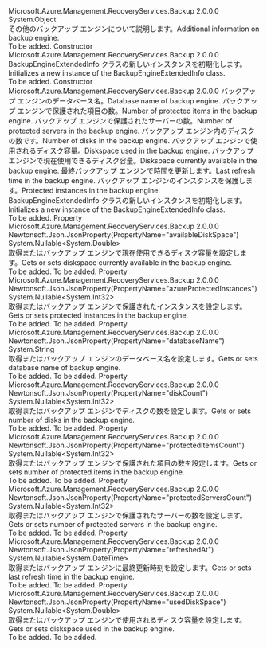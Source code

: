 <Type Name="BackupEngineExtendedInfo" FullName="Microsoft.Azure.Management.RecoveryServices.Backup.Models.BackupEngineExtendedInfo">
  <TypeSignature Language="C#" Value="public class BackupEngineExtendedInfo" />
  <TypeSignature Language="ILAsm" Value=".class public auto ansi beforefieldinit BackupEngineExtendedInfo extends System.Object" />
  <TypeSignature Language="DocId" Value="T:Microsoft.Azure.Management.RecoveryServices.Backup.Models.BackupEngineExtendedInfo" />
  <TypeSignature Language="VB.NET" Value="Public Class BackupEngineExtendedInfo" />
  <TypeSignature Language="F#" Value="type BackupEngineExtendedInfo = class" />
  <AssemblyInfo>
    <AssemblyName>Microsoft.Azure.Management.RecoveryServices.Backup</AssemblyName>
    <AssemblyVersion>2.0.0.0</AssemblyVersion>
  </AssemblyInfo>
  <Base>
    <BaseTypeName>System.Object</BaseTypeName>
  </Base>
  <Interfaces />
  <Docs>
    <summary>
            <span data-ttu-id="a95a6-101">その他のバックアップ エンジンについて説明します。</span><span class="sxs-lookup"><span data-stu-id="a95a6-101">Additional information on backup engine.</span></span>
            </summary>
    <remarks>To be added.</remarks>
  </Docs>
  <Members>
    <Member MemberName=".ctor">
      <MemberSignature Language="C#" Value="public BackupEngineExtendedInfo ();" />
      <MemberSignature Language="ILAsm" Value=".method public hidebysig specialname rtspecialname instance void .ctor() cil managed" />
      <MemberSignature Language="DocId" Value="M:Microsoft.Azure.Management.RecoveryServices.Backup.Models.BackupEngineExtendedInfo.#ctor" />
      <MemberSignature Language="VB.NET" Value="Public Sub New ()" />
      <MemberType>Constructor</MemberType>
      <AssemblyInfo>
        <AssemblyName>Microsoft.Azure.Management.RecoveryServices.Backup</AssemblyName>
        <AssemblyVersion>2.0.0.0</AssemblyVersion>
      </AssemblyInfo>
      <Parameters />
      <Docs>
        <summary>
            <span data-ttu-id="a95a6-102">BackupEngineExtendedInfo クラスの新しいインスタンスを初期化します。</span><span class="sxs-lookup"><span data-stu-id="a95a6-102">Initializes a new instance of the BackupEngineExtendedInfo class.</span></span>
            </summary>
        <remarks>To be added.</remarks>
      </Docs>
    </Member>
    <Member MemberName=".ctor">
      <MemberSignature Language="C#" Value="public BackupEngineExtendedInfo (string databaseName = null, Nullable&lt;int&gt; protectedItemsCount = null, Nullable&lt;int&gt; protectedServersCount = null, Nullable&lt;int&gt; diskCount = null, Nullable&lt;double&gt; usedDiskSpace = null, Nullable&lt;double&gt; availableDiskSpace = null, Nullable&lt;DateTime&gt; refreshedAt = null, Nullable&lt;int&gt; azureProtectedInstances = null);" />
      <MemberSignature Language="ILAsm" Value=".method public hidebysig specialname rtspecialname instance void .ctor(string databaseName, valuetype System.Nullable`1&lt;int32&gt; protectedItemsCount, valuetype System.Nullable`1&lt;int32&gt; protectedServersCount, valuetype System.Nullable`1&lt;int32&gt; diskCount, valuetype System.Nullable`1&lt;float64&gt; usedDiskSpace, valuetype System.Nullable`1&lt;float64&gt; availableDiskSpace, valuetype System.Nullable`1&lt;valuetype System.DateTime&gt; refreshedAt, valuetype System.Nullable`1&lt;int32&gt; azureProtectedInstances) cil managed" />
      <MemberSignature Language="DocId" Value="M:Microsoft.Azure.Management.RecoveryServices.Backup.Models.BackupEngineExtendedInfo.#ctor(System.String,System.Nullable{System.Int32},System.Nullable{System.Int32},System.Nullable{System.Int32},System.Nullable{System.Double},System.Nullable{System.Double},System.Nullable{System.DateTime},System.Nullable{System.Int32})" />
      <MemberSignature Language="VB.NET" Value="Public Sub New (Optional databaseName As String = null, Optional protectedItemsCount As Nullable(Of Integer) = null, Optional protectedServersCount As Nullable(Of Integer) = null, Optional diskCount As Nullable(Of Integer) = null, Optional usedDiskSpace As Nullable(Of Double) = null, Optional availableDiskSpace As Nullable(Of Double) = null, Optional refreshedAt As Nullable(Of DateTime) = null, Optional azureProtectedInstances As Nullable(Of Integer) = null)" />
      <MemberSignature Language="F#" Value="new Microsoft.Azure.Management.RecoveryServices.Backup.Models.BackupEngineExtendedInfo : string * Nullable&lt;int&gt; * Nullable&lt;int&gt; * Nullable&lt;int&gt; * Nullable&lt;double&gt; * Nullable&lt;double&gt; * Nullable&lt;DateTime&gt; * Nullable&lt;int&gt; -&gt; Microsoft.Azure.Management.RecoveryServices.Backup.Models.BackupEngineExtendedInfo" Usage="new Microsoft.Azure.Management.RecoveryServices.Backup.Models.BackupEngineExtendedInfo (databaseName, protectedItemsCount, protectedServersCount, diskCount, usedDiskSpace, availableDiskSpace, refreshedAt, azureProtectedInstances)" />
      <MemberType>Constructor</MemberType>
      <AssemblyInfo>
        <AssemblyName>Microsoft.Azure.Management.RecoveryServices.Backup</AssemblyName>
        <AssemblyVersion>2.0.0.0</AssemblyVersion>
      </AssemblyInfo>
      <Parameters>
        <Parameter Name="databaseName" Type="System.String" />
        <Parameter Name="protectedItemsCount" Type="System.Nullable&lt;System.Int32&gt;" />
        <Parameter Name="protectedServersCount" Type="System.Nullable&lt;System.Int32&gt;" />
        <Parameter Name="diskCount" Type="System.Nullable&lt;System.Int32&gt;" />
        <Parameter Name="usedDiskSpace" Type="System.Nullable&lt;System.Double&gt;" />
        <Parameter Name="availableDiskSpace" Type="System.Nullable&lt;System.Double&gt;" />
        <Parameter Name="refreshedAt" Type="System.Nullable&lt;System.DateTime&gt;" />
        <Parameter Name="azureProtectedInstances" Type="System.Nullable&lt;System.Int32&gt;" />
      </Parameters>
      <Docs>
        <param name="databaseName"><span data-ttu-id="a95a6-103">バックアップ エンジンのデータベース名。</span><span class="sxs-lookup"><span data-stu-id="a95a6-103">Database name of backup engine.</span></span></param>
        <param name="protectedItemsCount"><span data-ttu-id="a95a6-104">バックアップ エンジンで保護された項目の数。</span><span class="sxs-lookup"><span data-stu-id="a95a6-104">Number of protected items in the backup engine.</span></span></param>
        <param name="protectedServersCount"><span data-ttu-id="a95a6-105">バックアップ エンジンで保護されたサーバーの数。</span><span class="sxs-lookup"><span data-stu-id="a95a6-105">Number of protected servers in the backup engine.</span></span></param>
        <param name="diskCount"><span data-ttu-id="a95a6-106">バックアップ エンジン内のディスクの数です。</span><span class="sxs-lookup"><span data-stu-id="a95a6-106">Number of disks in the backup engine.</span></span></param>
        <param name="usedDiskSpace"><span data-ttu-id="a95a6-107">バックアップ エンジンで使用されるディスク容量。</span><span class="sxs-lookup"><span data-stu-id="a95a6-107">Diskspace used in the backup engine.</span></span></param>
        <param name="availableDiskSpace"><span data-ttu-id="a95a6-108">バックアップ エンジンで現在使用できるディスク容量。</span><span class="sxs-lookup"><span data-stu-id="a95a6-108">Diskspace currently available in the backup engine.</span></span></param>
        <param name="refreshedAt"><span data-ttu-id="a95a6-109">最終バックアップ エンジンで時間を更新します。</span><span class="sxs-lookup"><span data-stu-id="a95a6-109">Last refresh time in the backup engine.</span></span></param>
        <param name="azureProtectedInstances"><span data-ttu-id="a95a6-110">バックアップ エンジンのインスタンスを保護します。</span><span class="sxs-lookup"><span data-stu-id="a95a6-110">Protected instances in the backup engine.</span></span></param>
        <summary>
            <span data-ttu-id="a95a6-111">BackupEngineExtendedInfo クラスの新しいインスタンスを初期化します。</span><span class="sxs-lookup"><span data-stu-id="a95a6-111">Initializes a new instance of the BackupEngineExtendedInfo class.</span></span>
            </summary>
        <remarks>To be added.</remarks>
      </Docs>
    </Member>
    <Member MemberName="AvailableDiskSpace">
      <MemberSignature Language="C#" Value="public Nullable&lt;double&gt; AvailableDiskSpace { get; set; }" />
      <MemberSignature Language="ILAsm" Value=".property instance valuetype System.Nullable`1&lt;float64&gt; AvailableDiskSpace" />
      <MemberSignature Language="DocId" Value="P:Microsoft.Azure.Management.RecoveryServices.Backup.Models.BackupEngineExtendedInfo.AvailableDiskSpace" />
      <MemberSignature Language="VB.NET" Value="Public Property AvailableDiskSpace As Nullable(Of Double)" />
      <MemberSignature Language="F#" Value="member this.AvailableDiskSpace : Nullable&lt;double&gt; with get, set" Usage="Microsoft.Azure.Management.RecoveryServices.Backup.Models.BackupEngineExtendedInfo.AvailableDiskSpace" />
      <MemberType>Property</MemberType>
      <AssemblyInfo>
        <AssemblyName>Microsoft.Azure.Management.RecoveryServices.Backup</AssemblyName>
        <AssemblyVersion>2.0.0.0</AssemblyVersion>
      </AssemblyInfo>
      <Attributes>
        <Attribute>
          <AttributeName>Newtonsoft.Json.JsonProperty(PropertyName="availableDiskSpace")</AttributeName>
        </Attribute>
      </Attributes>
      <ReturnValue>
        <ReturnType>System.Nullable&lt;System.Double&gt;</ReturnType>
      </ReturnValue>
      <Docs>
        <summary>
            <span data-ttu-id="a95a6-112">取得またはバックアップ エンジンで現在使用できるディスク容量を設定します。</span><span class="sxs-lookup"><span data-stu-id="a95a6-112">Gets or sets diskspace currently available in the backup engine.</span></span>
            </summary>
        <value>To be added.</value>
        <remarks>To be added.</remarks>
      </Docs>
    </Member>
    <Member MemberName="AzureProtectedInstances">
      <MemberSignature Language="C#" Value="public Nullable&lt;int&gt; AzureProtectedInstances { get; set; }" />
      <MemberSignature Language="ILAsm" Value=".property instance valuetype System.Nullable`1&lt;int32&gt; AzureProtectedInstances" />
      <MemberSignature Language="DocId" Value="P:Microsoft.Azure.Management.RecoveryServices.Backup.Models.BackupEngineExtendedInfo.AzureProtectedInstances" />
      <MemberSignature Language="VB.NET" Value="Public Property AzureProtectedInstances As Nullable(Of Integer)" />
      <MemberSignature Language="F#" Value="member this.AzureProtectedInstances : Nullable&lt;int&gt; with get, set" Usage="Microsoft.Azure.Management.RecoveryServices.Backup.Models.BackupEngineExtendedInfo.AzureProtectedInstances" />
      <MemberType>Property</MemberType>
      <AssemblyInfo>
        <AssemblyName>Microsoft.Azure.Management.RecoveryServices.Backup</AssemblyName>
        <AssemblyVersion>2.0.0.0</AssemblyVersion>
      </AssemblyInfo>
      <Attributes>
        <Attribute>
          <AttributeName>Newtonsoft.Json.JsonProperty(PropertyName="azureProtectedInstances")</AttributeName>
        </Attribute>
      </Attributes>
      <ReturnValue>
        <ReturnType>System.Nullable&lt;System.Int32&gt;</ReturnType>
      </ReturnValue>
      <Docs>
        <summary>
            <span data-ttu-id="a95a6-113">取得またはバックアップ エンジンで保護されたインスタンスを設定します。</span><span class="sxs-lookup"><span data-stu-id="a95a6-113">Gets or sets protected instances in the backup engine.</span></span>
            </summary>
        <value>To be added.</value>
        <remarks>To be added.</remarks>
      </Docs>
    </Member>
    <Member MemberName="DatabaseName">
      <MemberSignature Language="C#" Value="public string DatabaseName { get; set; }" />
      <MemberSignature Language="ILAsm" Value=".property instance string DatabaseName" />
      <MemberSignature Language="DocId" Value="P:Microsoft.Azure.Management.RecoveryServices.Backup.Models.BackupEngineExtendedInfo.DatabaseName" />
      <MemberSignature Language="VB.NET" Value="Public Property DatabaseName As String" />
      <MemberSignature Language="F#" Value="member this.DatabaseName : string with get, set" Usage="Microsoft.Azure.Management.RecoveryServices.Backup.Models.BackupEngineExtendedInfo.DatabaseName" />
      <MemberType>Property</MemberType>
      <AssemblyInfo>
        <AssemblyName>Microsoft.Azure.Management.RecoveryServices.Backup</AssemblyName>
        <AssemblyVersion>2.0.0.0</AssemblyVersion>
      </AssemblyInfo>
      <Attributes>
        <Attribute>
          <AttributeName>Newtonsoft.Json.JsonProperty(PropertyName="databaseName")</AttributeName>
        </Attribute>
      </Attributes>
      <ReturnValue>
        <ReturnType>System.String</ReturnType>
      </ReturnValue>
      <Docs>
        <summary>
            <span data-ttu-id="a95a6-114">取得またはバックアップ エンジンのデータベース名を設定します。</span><span class="sxs-lookup"><span data-stu-id="a95a6-114">Gets or sets database name of backup engine.</span></span>
            </summary>
        <value>To be added.</value>
        <remarks>To be added.</remarks>
      </Docs>
    </Member>
    <Member MemberName="DiskCount">
      <MemberSignature Language="C#" Value="public Nullable&lt;int&gt; DiskCount { get; set; }" />
      <MemberSignature Language="ILAsm" Value=".property instance valuetype System.Nullable`1&lt;int32&gt; DiskCount" />
      <MemberSignature Language="DocId" Value="P:Microsoft.Azure.Management.RecoveryServices.Backup.Models.BackupEngineExtendedInfo.DiskCount" />
      <MemberSignature Language="VB.NET" Value="Public Property DiskCount As Nullable(Of Integer)" />
      <MemberSignature Language="F#" Value="member this.DiskCount : Nullable&lt;int&gt; with get, set" Usage="Microsoft.Azure.Management.RecoveryServices.Backup.Models.BackupEngineExtendedInfo.DiskCount" />
      <MemberType>Property</MemberType>
      <AssemblyInfo>
        <AssemblyName>Microsoft.Azure.Management.RecoveryServices.Backup</AssemblyName>
        <AssemblyVersion>2.0.0.0</AssemblyVersion>
      </AssemblyInfo>
      <Attributes>
        <Attribute>
          <AttributeName>Newtonsoft.Json.JsonProperty(PropertyName="diskCount")</AttributeName>
        </Attribute>
      </Attributes>
      <ReturnValue>
        <ReturnType>System.Nullable&lt;System.Int32&gt;</ReturnType>
      </ReturnValue>
      <Docs>
        <summary>
            <span data-ttu-id="a95a6-115">取得またはバックアップ エンジンでディスクの数を設定します。</span><span class="sxs-lookup"><span data-stu-id="a95a6-115">Gets or sets number of disks in the backup engine.</span></span>
            </summary>
        <value>To be added.</value>
        <remarks>To be added.</remarks>
      </Docs>
    </Member>
    <Member MemberName="ProtectedItemsCount">
      <MemberSignature Language="C#" Value="public Nullable&lt;int&gt; ProtectedItemsCount { get; set; }" />
      <MemberSignature Language="ILAsm" Value=".property instance valuetype System.Nullable`1&lt;int32&gt; ProtectedItemsCount" />
      <MemberSignature Language="DocId" Value="P:Microsoft.Azure.Management.RecoveryServices.Backup.Models.BackupEngineExtendedInfo.ProtectedItemsCount" />
      <MemberSignature Language="VB.NET" Value="Public Property ProtectedItemsCount As Nullable(Of Integer)" />
      <MemberSignature Language="F#" Value="member this.ProtectedItemsCount : Nullable&lt;int&gt; with get, set" Usage="Microsoft.Azure.Management.RecoveryServices.Backup.Models.BackupEngineExtendedInfo.ProtectedItemsCount" />
      <MemberType>Property</MemberType>
      <AssemblyInfo>
        <AssemblyName>Microsoft.Azure.Management.RecoveryServices.Backup</AssemblyName>
        <AssemblyVersion>2.0.0.0</AssemblyVersion>
      </AssemblyInfo>
      <Attributes>
        <Attribute>
          <AttributeName>Newtonsoft.Json.JsonProperty(PropertyName="protectedItemsCount")</AttributeName>
        </Attribute>
      </Attributes>
      <ReturnValue>
        <ReturnType>System.Nullable&lt;System.Int32&gt;</ReturnType>
      </ReturnValue>
      <Docs>
        <summary>
            <span data-ttu-id="a95a6-116">取得またはバックアップ エンジンで保護された項目の数を設定します。</span><span class="sxs-lookup"><span data-stu-id="a95a6-116">Gets or sets number of protected items in the backup engine.</span></span>
            </summary>
        <value>To be added.</value>
        <remarks>To be added.</remarks>
      </Docs>
    </Member>
    <Member MemberName="ProtectedServersCount">
      <MemberSignature Language="C#" Value="public Nullable&lt;int&gt; ProtectedServersCount { get; set; }" />
      <MemberSignature Language="ILAsm" Value=".property instance valuetype System.Nullable`1&lt;int32&gt; ProtectedServersCount" />
      <MemberSignature Language="DocId" Value="P:Microsoft.Azure.Management.RecoveryServices.Backup.Models.BackupEngineExtendedInfo.ProtectedServersCount" />
      <MemberSignature Language="VB.NET" Value="Public Property ProtectedServersCount As Nullable(Of Integer)" />
      <MemberSignature Language="F#" Value="member this.ProtectedServersCount : Nullable&lt;int&gt; with get, set" Usage="Microsoft.Azure.Management.RecoveryServices.Backup.Models.BackupEngineExtendedInfo.ProtectedServersCount" />
      <MemberType>Property</MemberType>
      <AssemblyInfo>
        <AssemblyName>Microsoft.Azure.Management.RecoveryServices.Backup</AssemblyName>
        <AssemblyVersion>2.0.0.0</AssemblyVersion>
      </AssemblyInfo>
      <Attributes>
        <Attribute>
          <AttributeName>Newtonsoft.Json.JsonProperty(PropertyName="protectedServersCount")</AttributeName>
        </Attribute>
      </Attributes>
      <ReturnValue>
        <ReturnType>System.Nullable&lt;System.Int32&gt;</ReturnType>
      </ReturnValue>
      <Docs>
        <summary>
            <span data-ttu-id="a95a6-117">取得またはバックアップ エンジンで保護されたサーバーの数を設定します。</span><span class="sxs-lookup"><span data-stu-id="a95a6-117">Gets or sets number of protected servers in the backup engine.</span></span>
            </summary>
        <value>To be added.</value>
        <remarks>To be added.</remarks>
      </Docs>
    </Member>
    <Member MemberName="RefreshedAt">
      <MemberSignature Language="C#" Value="public Nullable&lt;DateTime&gt; RefreshedAt { get; set; }" />
      <MemberSignature Language="ILAsm" Value=".property instance valuetype System.Nullable`1&lt;valuetype System.DateTime&gt; RefreshedAt" />
      <MemberSignature Language="DocId" Value="P:Microsoft.Azure.Management.RecoveryServices.Backup.Models.BackupEngineExtendedInfo.RefreshedAt" />
      <MemberSignature Language="VB.NET" Value="Public Property RefreshedAt As Nullable(Of DateTime)" />
      <MemberSignature Language="F#" Value="member this.RefreshedAt : Nullable&lt;DateTime&gt; with get, set" Usage="Microsoft.Azure.Management.RecoveryServices.Backup.Models.BackupEngineExtendedInfo.RefreshedAt" />
      <MemberType>Property</MemberType>
      <AssemblyInfo>
        <AssemblyName>Microsoft.Azure.Management.RecoveryServices.Backup</AssemblyName>
        <AssemblyVersion>2.0.0.0</AssemblyVersion>
      </AssemblyInfo>
      <Attributes>
        <Attribute>
          <AttributeName>Newtonsoft.Json.JsonProperty(PropertyName="refreshedAt")</AttributeName>
        </Attribute>
      </Attributes>
      <ReturnValue>
        <ReturnType>System.Nullable&lt;System.DateTime&gt;</ReturnType>
      </ReturnValue>
      <Docs>
        <summary>
            <span data-ttu-id="a95a6-118">取得またはバックアップ エンジンに最終更新時刻を設定します。</span><span class="sxs-lookup"><span data-stu-id="a95a6-118">Gets or sets last refresh time in the backup engine.</span></span>
            </summary>
        <value>To be added.</value>
        <remarks>To be added.</remarks>
      </Docs>
    </Member>
    <Member MemberName="UsedDiskSpace">
      <MemberSignature Language="C#" Value="public Nullable&lt;double&gt; UsedDiskSpace { get; set; }" />
      <MemberSignature Language="ILAsm" Value=".property instance valuetype System.Nullable`1&lt;float64&gt; UsedDiskSpace" />
      <MemberSignature Language="DocId" Value="P:Microsoft.Azure.Management.RecoveryServices.Backup.Models.BackupEngineExtendedInfo.UsedDiskSpace" />
      <MemberSignature Language="VB.NET" Value="Public Property UsedDiskSpace As Nullable(Of Double)" />
      <MemberSignature Language="F#" Value="member this.UsedDiskSpace : Nullable&lt;double&gt; with get, set" Usage="Microsoft.Azure.Management.RecoveryServices.Backup.Models.BackupEngineExtendedInfo.UsedDiskSpace" />
      <MemberType>Property</MemberType>
      <AssemblyInfo>
        <AssemblyName>Microsoft.Azure.Management.RecoveryServices.Backup</AssemblyName>
        <AssemblyVersion>2.0.0.0</AssemblyVersion>
      </AssemblyInfo>
      <Attributes>
        <Attribute>
          <AttributeName>Newtonsoft.Json.JsonProperty(PropertyName="usedDiskSpace")</AttributeName>
        </Attribute>
      </Attributes>
      <ReturnValue>
        <ReturnType>System.Nullable&lt;System.Double&gt;</ReturnType>
      </ReturnValue>
      <Docs>
        <summary>
            <span data-ttu-id="a95a6-119">取得またはバックアップ エンジンで使用されるディスク容量を設定します。</span><span class="sxs-lookup"><span data-stu-id="a95a6-119">Gets or sets diskspace used in the backup engine.</span></span>
            </summary>
        <value>To be added.</value>
        <remarks>To be added.</remarks>
      </Docs>
    </Member>
  </Members>
</Type>